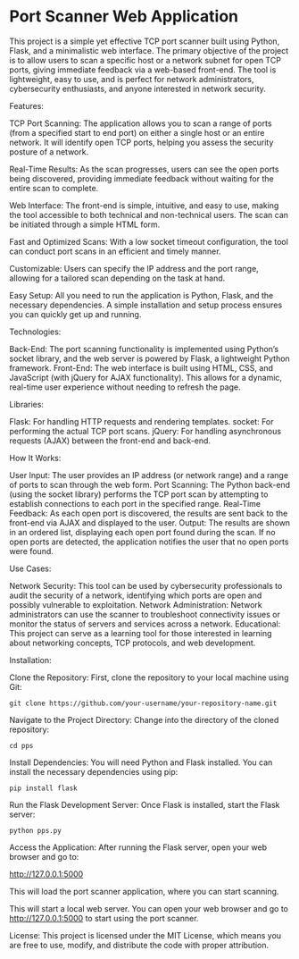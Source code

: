 # Port Scanner Web Application

This project is a simple yet effective TCP port scanner built using Python, Flask, and a minimalistic web interface. The primary objective of the project is to allow users to scan a specific host or a network subnet for open TCP ports, giving immediate feedback via a web-based front-end. The tool is lightweight, easy to use, and is perfect for network administrators, cybersecurity enthusiasts, and anyone interested in network security.

Features:

TCP Port Scanning: The application allows you to scan a range of ports (from a specified start to end port) on either a single host or an entire network. It will identify open TCP ports, helping you assess the security posture of a network.

Real-Time Results: As the scan progresses, users can see the open ports being discovered, providing immediate feedback without waiting for the entire scan to complete.

Web Interface: The front-end is simple, intuitive, and easy to use, making the tool accessible to both technical and non-technical users. The scan can be initiated through a simple HTML form.

Fast and Optimized Scans: With a low socket timeout configuration, the tool can conduct port scans in an efficient and timely manner.

Customizable: Users can specify the IP address and the port range, allowing for a tailored scan depending on the task at hand.

Easy Setup: All you need to run the application is Python, Flask, and the necessary dependencies. A simple installation and setup process ensures you can quickly get up and running.

Technologies:

Back-End: The port scanning functionality is implemented using Python’s socket library, and the web server is powered by Flask, a lightweight Python framework.
Front-End: The web interface is built using HTML, CSS, and JavaScript (with jQuery for AJAX functionality). This allows for a dynamic, real-time user experience without needing to refresh the page.

Libraries:

Flask: For handling HTTP requests and rendering templates.
socket: For performing the actual TCP port scans.
jQuery: For handling asynchronous requests (AJAX) between the front-end and back-end.

How It Works:

User Input: The user provides an IP address (or network range) and a range of ports to scan through the web form.
Port Scanning: The Python back-end (using the socket library) performs the TCP port scan by attempting to establish connections to each port in the specified range.
Real-Time Feedback: As each open port is discovered, the results are sent back to the front-end via AJAX and displayed to the user.
Output: The results are shown in an ordered list, displaying each open port found during the scan. If no open ports are detected, the application notifies the user that no open ports were found.

Use Cases:

Network Security: This tool can be used by cybersecurity professionals to audit the security of a network, identifying which ports are open and possibly vulnerable to exploitation.
Network Administration: Network administrators can use the scanner to troubleshoot connectivity issues or monitor the status of servers and services across a network.
Educational: This project can serve as a learning tool for those interested in learning about networking concepts, TCP protocols, and web development.

Installation:

Clone the Repository: First, clone the repository to your local machine using Git:
```
git clone https://github.com/your-username/your-repository-name.git
```
Navigate to the Project Directory: Change into the directory of the cloned repository:
```
cd pps
```
Install Dependencies: You will need Python and Flask installed. You can install the necessary dependencies using pip:
```
pip install flask
```
Run the Flask Development Server: Once Flask is installed, start the Flask server:
```
python pps.py
```
Access the Application: After running the Flask server, open your web browser and go to:

http://127.0.0.1:5000

This will load the port scanner application, where you can start scanning.

This will start a local web server. You can open your web browser and go to http://127.0.0.1:5000 to start using the port scanner.


License:
  This project is licensed under the MIT License, which means you are free to use, modify, and distribute the code with proper attribution.
